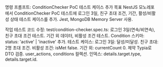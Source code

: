 명령 프롬프트: ConditionChecker PoC 테스트 케이스 추가
목표
NestJS 모노레포에서 ConditionChecker PoC 테스트에 로그인 3일, 친구 초대 조건, 기간, 활성/비활성 상태 테스트 케이스를 추가. Jest, MongoDB Memory Server 사용.

작업
테스트 코드 수정:
test/condition-checker.spec.ts: 로그인 3일(연속/비연속), 친구 초대 조건 테스트.
기간 외 데이터, 비활성 조건 테스트.
Condition 스키마:
status: 'active' | 'inactive' 추가.
테스트 케이스:
로그인 3일: 달성/미달성.
친구 초대: 2명 초대 조건.
비활성 조건: isMet false.
기간 외: currentCount 0.
제약
Typia로 DTO 검증.
user_actions, conditions 컬렉션.
인덱스: details.target.type, details.target.id.